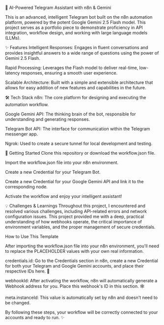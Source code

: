 🤖 AI-Powered Telegram Assistant with n8n & Gemini

This is an advanced, intelligent Telegram bot built on the n8n automation platform, powered by the potent Google Gemini 2.5 Flash model. This project serves as a portfolio piece to demonstrate proficiency in API integration, workflow design, and working with large language models (LLMs).

✨ Features
Intelligent Responses: Engages in fluent conversations and provides insightful answers to a wide range of questions using the power of Gemini 2.5 Flash.

Rapid Processing: Leverages the Flash model to deliver real-time, low-latency responses, ensuring a smooth user experience.

Scalable Architecture: Built with a simple and extensible architecture that allows for easy addition of new features and capabilities in the future.

🛠️ Tech Stack
n8n: The core platform for designing and executing the automation workflow.

Google Gemini API: The thinking brain of the bot, responsible for understanding and generating responses.

Telegram Bot API: The interface for communication within the Telegram messenger app.

Ngrok: Used to create a secure tunnel for local development and testing.

🚀 Getting Started
Clone this repository or download the workflow.json file.

Import the workflow.json file into your n8n environment.

Create a new Credential for your Telegram Bot.

Create a new Credential for your Google Gemini API and link it to the corresponding node.

Activate the workflow and enjoy your intelligent assistant!

💡 Challenges & Learnings
Throughout this project, I encountered and resolved various challenges, including API-related errors and network configuration issues. This project provided me with a deep, practical understanding of how webhooks 
operate, the critical importance of environment variables, and the proper management of secure credentials.


How to Use This Template

After importing the workflow.json file into your n8n environment, you'll need to replace the PLACEHOLDER values with your own real information.

credentials.id: Go to the Credentials section in n8n, create a new Credential for both your Telegram and Google Gemini accounts, and place their respective IDs here. 🔑

webhookId: After activating the workflow, n8n will automatically generate a Webhook address for you. Place this webhook's ID in this section. 🕸️

meta.instanceId: This value is automatically set by n8n and doesn't need to be changed.

By following these steps, your workflow will be correctly connected to your accounts and ready to run. ✨
